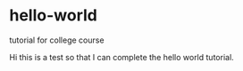 # hello-world
tutorial for college course

Hi this is a test so that I can complete the hello world tutorial.
